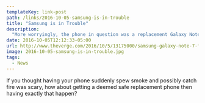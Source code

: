 ```yaml
---
templateKey: link-post
path: /links/2016-10-05-samsung-is-in-trouble
title: "Samsung is in Trouble"
description:
  "More worryingly, the phone in question was a replacement Galaxy Note 7, one that was deemed to be safe by Samsung."
date: 2016-10-05T12:12:33-05:00
url: http://www.theverge.com/2016/10/5/13175000/samsung-galaxy-note-7-fire-replacement-plane-battery-southwest
image: 2016-10-05-samsung-is-in-trouble.jpg
tags:
  - News
---
```

If you thought having your phone suddenly spew smoke and possibly catch fire was scary, how about getting a deemed safe replacement phone then having exactly that happen?
